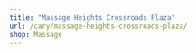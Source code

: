 ```yaml
---
title: "Massage Heights Crossroads Plaza"
url: /cary/massage-heights-crossroads-plaza/
shop: Massage
---
```

